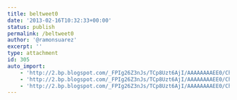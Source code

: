 ```yaml
---
title: beltweet0
date: '2013-02-16T10:32:33+00:00'
status: publish
permalink: /beltweet0
author: '@ramonsuarez'
excerpt: ''
type: attachment
id: 305
auto_import:
    - 'http://2.bp.blogspot.com/_FPIg26Z3nJs/TCp8Uzt6AjI/AAAAAAAAEE0/ChYOPmoN4PM/s1600/beltweet0.jpg'
    - 'http://2.bp.blogspot.com/_FPIg26Z3nJs/TCp8Uzt6AjI/AAAAAAAAEE0/ChYOPmoN4PM/s1600/beltweet0.jpg'
    - 'http://2.bp.blogspot.com/_FPIg26Z3nJs/TCp8Uzt6AjI/AAAAAAAAEE0/ChYOPmoN4PM/s1600/beltweet0.jpg'
---
```

<!DOCTYPE html PUBLIC "-//W3C//DTD HTML 4.0 Transitional//EN" "http://www.w3.org/TR/REC-html40/loose.dtd">
<?xml encoding="UTF-8">
